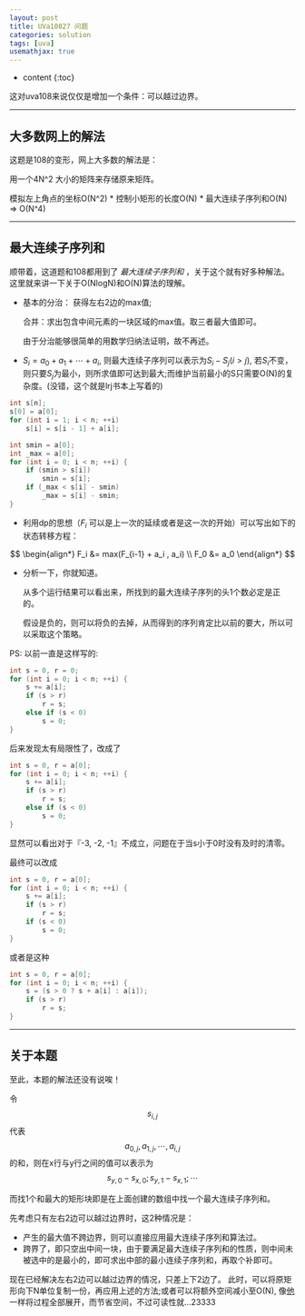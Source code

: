 ```yaml
---
layout: post
title: UVa10827 问题
categories: solution
tags: [uva]
usemathjax: true
---
```


* content
{:toc}

这对uva108来说仅仅是增加一个条件：可以越过边界。

-------------------------

## 大多数网上的解法
这题是108的变形，网上大多数的解法是：

用一个4N^2 大小的矩阵来存储原来矩阵。

模拟左上角点的坐标O(N^2) * 控制小矩形的长度O(N) * 最大连续子序列和O(N) => O(N^4)

-------------------------

## 最大连续子序列和
顺带着，这道题和108都用到了 *最大连续子序列和* ，关于这个就有好多种解法。
这里就来讲一下关于O(NlogN)和O(N)算法的理解。

* 基本的分治： 获得左右2边的max值;

  合并：求出包含中间元素的一块区域的max值。取三者最大值即可。

  由于分治能够很简单的用数学归纳法证明，故不再述。

* $S_i = a_0 + a_1 + \cdots + a_i$, 则最大连续子序列可以表示为$S_i - S_j (i>j)$, 若$S_i$不变，则只要$S_j$为最小，则所求值即可达到最大;而维护当前最小的S只需要O(N)的复杂度。(没错，这个就是lrj书本上写着的)

```cpp
int s[n];
s[0] = a[0];
for (int i = 1; i < n; ++i)
    s[i] = s[i - 1] + a[i];

int smin = a[0];
int _max = a[0];
for (int i = 0; i < n; ++i) {
    if (smin > s[i])
        smin = s[i];
    if (_max < s[i] - smin)
        _max = s[i] - smin;
}
```

* 利用dp的思想（$F_i$ 可以是上一次的延续或者是这一次的开始）可以写出如下的状态转移方程：

$$
\begin{align*}
  F_i &= max(F_{i-1} + a_i , a_i) \\
  F_0 &= a_0
\end{align*}
$$

* 分析一下，你就知道。 

  从多个运行结果可以看出来，所找到的最大连续子序列的头1个数必定是正的。

  假设是负的，则可以将负的去掉，从而得到的序列肯定比以前的要大，所以可以采取这个策略。

PS: 以前一直是这样写的:

```cpp
int s = 0, r = 0;
for (int i = 0; i < n; ++i) {
    s += a[i];
    if (s > r)
        r = s;
    else if (s < 0)
        s = 0;
}
```

后来发现太有局限性了，改成了

```cpp
int s = 0, r = a[0];
for (int i = 0; i < n; ++i) {
    s += a[i];
    if (s > r)
        r = s;
    else if (s < 0)
        s = 0;
}
```

显然可以看出对于『-3, -2, -1』不成立，问题在于当s小于0时没有及时的清零。

最终可以改成

```cpp
int s = 0, r = a[0];
for (int i = 0; i < n; ++i) {
    s += a[i];
    if (s > r)
        r = s;
    if (s < 0)
        s = 0;
}
```

或者是这种

```cpp
int s = 0, r = a[0];
for (int i = 0; i < n; ++i) {
    s = (s > 0 ? s + a[i] : a[i]);
    if (s > r)
        r = s;
}
```

-------------------------

## 关于本题
至此，本题的解法还没有说唉！

令$$s_{i,j}$$代表$$a_{0,j}, a_{1,j}, \cdots, a_{i,j}$$的和，则在x行与y行之间的值可以表示为$$s_{y,0} - s_{x,0}; s_{y,1} - s_{x,1}; \cdots $$

而找1个和最大的矩形块即是在上面创建的数组中找一个最大连续子序列和。

先考虑只有左右2边可以越过边界时，这2种情况是：

* 产生的最大值不跨边界，则可以直接应用最大连续子序列和算法过。
* 跨界了，即只空出中间一块，由于要满足最大连续子序列和的性质，则中间未被选中的是最小的，即可求出中部的最小连续子序列和，再取个补即可。

现在已经解决左右2边可以越过边界的情况，只差上下2边了。
此时，可以将原矩形向下N单位复制一份，再应用上述的方法;或者可以将额外空间减小至O(N), 像[他][1]一样将过程全部展开，而节省空间，不过可读性就...23333

[1]: http://programmingproblemsolutions.blogspot.com/2012/04/10827-maximum-sum-on-torus-uva.html
